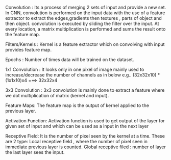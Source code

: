 Convolution : Its a process of merging 2 sets of input and provide a new set. 
              In CNN, convolution is performed on the input data with the use
              of a feature extractor to extract the edges,gradients then textures
              , parts of object and then object.
              convolution is executed by sliding the filter over the input.
              At every location, a matrix multiplication is performed and 
              sums the result onto the feature map.
              
Filters/Kernels : Kernel is a feature extractor which on convolving with input 
              provides feature map.
              
Epochs :  Number of times data will be trained on the dataset.

1x1 Convolution : It looks only in one pixel of image mainly used to
          increase/decrease the number of channels as in below e.g..
          (32x32x10) * (1x1x10)x4 ===> 32x32x4 
          
3x3 Convolution : 3x3 convolution is mainly done to extract a feature where we 
            dot multiplication of matrix (kernel and input).


Feature Maps: The feature map is the output of kernel applied to the previous layer.

Activation Function: Activation function is used to get output of the layer for given set of 
                        input and which can be used as a input in the next layer

Receptive Field: It is the number of pixel seen by the kernel at a time. These are 2 type:
          Local receptive field , where the number of pixel seen in immediate previous layer 
          is counted. 
          Global receptive filed : number of layer the last layer sees the input.
          
       



